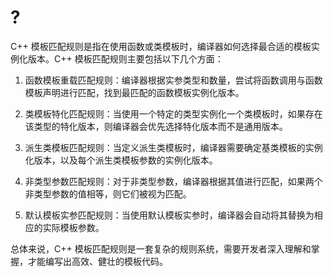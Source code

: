# ?

C++ 模板匹配规则是指在使用函数或类模板时，编译器如何选择最合适的模板实例化版本。C++ 模板匹配规则主要包括以下几个方面：

1. 函数模板重载匹配规则：编译器根据实参类型和数量，尝试将函数调用与函数模板声明进行匹配，找到最匹配的函数模板实例化版本。

2. 类模板特化匹配规则：当使用一个特定的类型实例化一个类模板时，如果存在该类型的特化版本，则编译器会优先选择特化版本而不是通用版本。

3. 派生类模板匹配规则：当定义派生类模板时，编译器需要确定基类模板的实例化版本，以及每个派生类模板参数的实例化版本。

4. 非类型参数匹配规则：对于非类型参数，编译器根据其值进行匹配，如果两个非类型参数的值相等，则它们被视为匹配。

5. 默认模板实参匹配规则：当使用默认模板实参时，编译器会自动将其替换为相应的实际模板参数。

总体来说，C++ 模板匹配规则是一套复杂的规则系统，需要开发者深入理解和掌握，才能编写出高效、健壮的模板代码。
